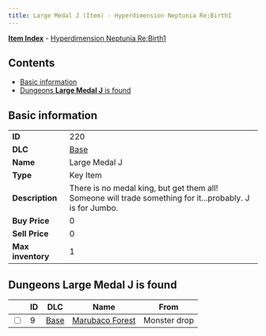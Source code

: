 ```yaml
---
title: Large Medal J (Item) - Hyperdimension Neptunia Re;Birth1
---
```


[**Item Index**](/neptunia/rb1/item/index.html) - [Hyperdimension Neptunia Re;Birth1](/neptunia/rb1)

## Contents

- [Basic information](#basic-information)
- [Dungeons **Large Medal J** is found](#dungeons-large-medal-j-is-found)
## Basic information

|   |   |
| -- | -- |
| **ID** | 220 |
| **DLC** | [Base](/neptunia/rb1/dlc/1-base.html) |
| **Name** | Large Medal J |
| **Type** | Key Item |
| **Description** | There is no medal king, but get them all! Someone will trade something for it...probably. J is for Jumbo. |
| **Buy Price** | 0 |
| **Sell Price** | 0 |
| **Max inventory** | 1 |


## Dungeons **Large Medal J** is found

|    | ID | DLC | Name | From |
| -- | -- | --- | ---- | ---- |
| <input type="checkbox" id="rb1-dungeon-1-9" class="trackbox" /> | 9 | [Base](/neptunia/rb1/dlc/1-base.html) | [Marubaco Forest](/neptunia/rb1/dungeon/1-9-marubaco-forest.html) | Monster drop |
